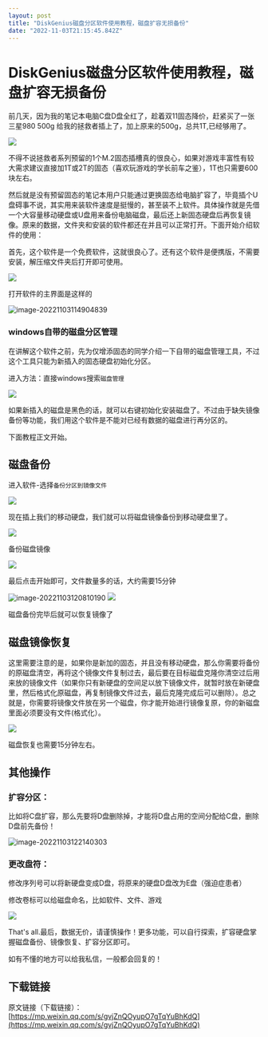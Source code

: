 ```yaml
---
layout: post
title: "DiskGenius磁盘分区软件使用教程，磁盘扩容无损备份"
date: "2022-11-03T21:15:45.842Z"
---
```

DiskGenius磁盘分区软件使用教程，磁盘扩容无损备份
=============================

前几天，因为我的笔记本电脑C盘D盘全红了，趁着双11固态降价，赶紧买了一张三星980 500g 给我的拯救者插上了，加上原来的500g，总共1T,已经够用了。

![](https://img2022.cnblogs.com/blog/2910984/202211/2910984-20221103114354592-2025263736.png)

不得不说拯救者系列预留的1个M.2固态插槽真的很良心，如果对游戏丰富性有较大需求建议直接加1T或2T的固态（喜欢玩游戏的学长前车之鉴），1T也只需要600块左右。

然后就是没有预留固态的笔记本用户只能通过更换固态给电脑扩容了，毕竟插个U盘碍事不说，其实用来装软件速度是挺慢的，甚至装不上软件。具体操作就是先借一个大容量移动硬盘或U盘用来备份电脑磁盘，最后还上新固态硬盘后再恢复镜像。原来的数据，文件夹和安装的软件都还在并且可以正常打开。下面开始介绍软件的使用：

首先，这个软件是一个免费软件，这就很良心了。还有这个软件是便携版，不需要安装，解压缩文件夹后打开即可使用。

![](https://img2022.cnblogs.com/blog/2910984/202211/2910984-20221103115212275-636838648.png)

打开软件的主界面是这样的

![image-20221103114904839](https://img2022.cnblogs.com/blog/2910984/202211/2910984-20221103114909974-303320978.png)

### windows自带的磁盘分区管理

在讲解这个软件之前，先为仅增添固态的同学介绍一下自带的磁盘管理工具，不过这个工具只能为新插入的固态硬盘初始化分区。

进入方法：直接windows搜索`磁盘管理`

![](https://img2022.cnblogs.com/blog/2910984/202211/2910984-20221103115649714-1334161323.png)

如果新插入的磁盘是黑色的话，就可以右键初始化安装磁盘了。不过由于缺失镜像备份等功能，我们用这个软件是不能对已经有数据的磁盘进行再分区的。

下面教程正文开始。

磁盘备份
----

进入软件-选择`备份分区到镜像文件`

![](https://img2022.cnblogs.com/blog/2910984/202211/2910984-20221103120111452-1042701746.png)

现在插上我们的移动硬盘，我们就可以将磁盘镜像备份到移动硬盘里了。

![](https://img2022.cnblogs.com/blog/2910984/202211/2910984-20221103120419843-2082777318.png)

备份磁盘镜像

![](https://img2022.cnblogs.com/blog/2910984/202211/2910984-20221103120703481-438312642.png)

最后点击开始即可，文件数量多的话，大约需要15分钟

![image-20221103120810190](https://img2022.cnblogs.com/blog/2910984/202211/2910984-20221103120812024-1616107157.png) ![](https://img2022.cnblogs.com/blog/2910984/202211/2910984-20221103120921565-247619123.png)

磁盘备份完毕后就可以恢复镜像了

磁盘镜像恢复
------

这里需要注意的是，如果你是新加的固态，并且没有移动硬盘，那么你需要将备份的原磁盘清空，再将这个镜像文件复制过去，最后要在目标磁盘克隆你清空过后用来放的镜像文件（如果你只有新硬盘的空间足以放下镜像文件，就暂时放在新硬盘里，然后格式化原磁盘，再复制镜像文件过去，最后克隆完成后可以删除）。总之就是，你需要将镜像文件放在另一个磁盘，你才能开始进行镜像复原，你的新磁盘里面必须要没有文件(格式化）。

![](https://img2022.cnblogs.com/blog/2910984/202211/2910984-20221103121432686-758984913.png)

磁盘恢复也需要15分钟左右。

其他操作
----

### 扩容分区：

比如将C盘扩容，那么先要将D盘删除掉，才能将D盘占用的空间分配给C盘，删除D盘前先备份！

![image-20221103122140303](https://img2022.cnblogs.com/blog/2910984/202211/2910984-20221103122141781-869834676.png)

### 更改盘符：

修改序列号可以将新硬盘变成D盘，将原来的硬盘D盘改为E盘（强迫症患者）

修改卷标可以给磁盘命名，比如软件、文件、游戏

![](https://img2022.cnblogs.com/blog/2910984/202211/2910984-20221103130912660-1482876067.png)

That's all.最后，数据无价，请谨慎操作！更多功能，可以自行探索，扩容硬盘掌握磁盘备份、镜像恢复、扩容分区即可。

如有不懂的地方可以给我私信，一般都会回复的！

下载链接
----

原文链接（下载链接）：[https://mp.weixin.qq.com/s/gvjZnQOyupO7gTqYuBhKdQ](https://mp.weixin.qq.com/s/gvjZnQOyupO7gTqYuBhKdQ)
